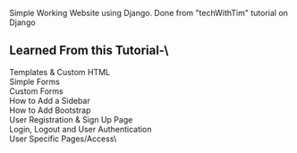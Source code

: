 Simple Working Website using Django. Done from "techWithTim" tutorial on Django

Learned From this Tutorial-\
-----------

   Templates & Custom HTML\
   Simple Forms\
   Custom Forms\
   How to Add a Sidebar\
   How to Add Bootstrap\
   User Registration & Sign Up Page\
   Login, Logout and User Authentication\
   User Specific Pages/Access\

